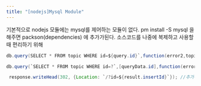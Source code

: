 ```yaml
---
title: "[nodejs]Mysql Module"
---
```


기본적으로 nodejs 모듈에는 mysql를 제어하는 모듈이 없다.
pm install -S mysql 을 해주면 packson(dependencies) 에 추가가된다.  소스코드를 나중에 복제하고 사용할때 편리하기 위해


```java
db.query(SELECT * FROM topic WHERE id=${query.id}`,function(error2,topic){ //이런식으로 쓰면 사용자에게 공격을 당할 수 있다.

db.query(`SELECT * FROM topic WHERE id=?`,[queryData.id],function(error2,topic){ //id에 ? 에 두번쨰 인자가 치환되서 들어간다.보안성이좋음

 response.writeHead(302, {Location: `/?id=${result.insertId}`}); //추가된 id 을 가져오는 방법 (바로 추가된 id로 리다이렉션이 됨)
```
